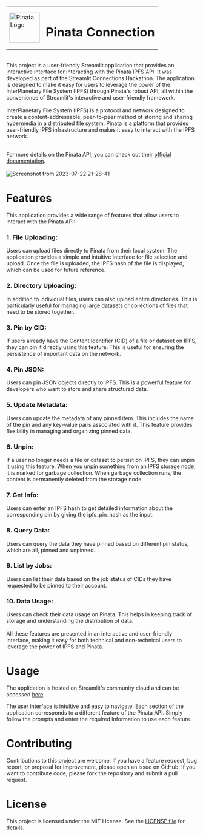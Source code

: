 <br>
<table border="0">
  <tr>
    <td><img src="https://www.gitbook.com/cdn-cgi/image/width=40,dpr=2,height=40,fit=contain,format=auto/https%3A%2F%2F4183870952-files.gitbook.io%2F~%2Ffiles%2Fv0%2Fb%2Fgitbook-legacy-files%2Fo%2Fspaces%252F-MUp92Ia17fU7ZvnMCAm%252Favatar-1624571916925.png%3Fgeneration%3D1624571917228957%26alt%3Dmedia" alt="Pinata Logo" width="80"></td>
    <td><h1>Pinata Connection</h1></td>
  </tr>
</table>
<br>
This project is a user-friendly Streamlit application that provides an interactive interface for interacting with the Pinata IPFS API. It was developed as part of the Streamlit Connections Hackathon. The application is designed to make it easy for users to leverage the power of the InterPlanetary File System (IPFS) through Pinata's robust API, all within the convenience of Streamlit's interactive and user-friendly framework.
<br><br>
InterPlanetary File System (IPFS) is a protocol and network designed to create a content-addressable, peer-to-peer method of storing and sharing hypermedia in a distributed file system. Pinata is a platform that provides user-friendly IPFS infrastructure and makes it easy to interact with the IPFS network.
<br><br>

For more details on the Pinata API, you can check out their [official documentation](https://docs.pinata.cloud/pinata-api).
<br><br>
![Screenshot from 2023-07-22 21-28-41](https://github.com/BlurryFace04/Pinata-Connection/assets/64888928/3637138c-7079-4fe6-a99c-ae304f300ef3)

# Features
This application provides a wide range of features that allow users to interact with the Pinata API:
### 1. File Uploading:
Users can upload files directly to Pinata from their local system. The application provides a simple and intuitive interface for file selection and upload. Once the file is uploaded, the IPFS hash of the file is displayed, which can be used for future reference.

### 2. Directory Uploading:
In addition to individual files, users can also upload entire directories. This is particularly useful for managing large datasets or collections of files that need to be stored together.

### 3. Pin by CID:
If users already have the Content Identifier (CID) of a file or dataset on IPFS, they can pin it directly using this feature. This is useful for ensuring the persistence of important data on the network.

### 4. Pin JSON:
Users can pin JSON objects directly to IPFS. This is a powerful feature for developers who want to store and share structured data.

### 5. Update Metadata:
Users can update the metadata of any pinned item. This includes the name of the pin and any key-value pairs associated with it. This feature provides flexibility in managing and organizing pinned data.

### 6. Unpin:
If a user no longer needs a file or dataset to persist on IPFS, they can unpin it using this feature. When you unpin something from an IPFS storage node, it is marked for garbage collection. When garbage collection runs, the content is permanently deleted from the storage node. 

### 7. Get Info:
Users can enter an IPFS hash to get detailed information about the corresponding pin by giving the ipfs_pin_hash as the input.

### 8. Query Data:
Users can query the data they have pinned based on different pin status, which are all, pinned and unpinned.

### 9. List by Jobs:
Users can list their data based on the job status of CIDs they have requested to be pinned to their account.

### 10. Data Usage:
Users can check their data usage on Pinata. This helps in keeping track of storage and understanding the distribution of data.
<br><br>
All these features are presented in an interactive and user-friendly interface, making it easy for both technical and non-technical users to leverage the power of IPFS and Pinata.

# Usage
The application is hosted on Streamlit's community cloud and can be accessed [here](https://pinata.streamlit.app/).

The user interface is intuitive and easy to navigate. Each section of the application corresponds to a different feature of the Pinata API. Simply follow the prompts and enter the required information to use each feature.

# Contributing
Contributions to this project are welcome. If you have a feature request, bug report, or proposal for improvement, please open an issue on GitHub. If you want to contribute code, please fork the repository and submit a pull request.

# License
This project is licensed under the MIT License. See the [LICENSE file](https://github.com/BlurryFace04/Pinata-Connection/blob/main/LICENSE) for details.
